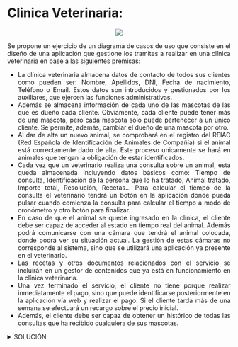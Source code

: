 <div align="justify">

# Clinica Veterinaria:

<div align="center">
  <img src="https://camo.githubusercontent.com/e21930f6d81a091158f817460059fa81e903fb0c4f62faa72ecca8515e437cae/68747470733a2f2f65736375656c616661726d616369612e636f6d2f77702d636f6e74656e742f75706c6f6164732f636c2543332541446e6963612d7665746572696e617269612e6a7067"/>
</div>


Se propone un ejercicio de un diagrama de casos de uso que consiste en el diseño de una aplicación que gestione los tramites a realizar en una clínica veterinaria en base a las siguientes premisas:
- La clínica veterinaria almacena datos de contacto de todos sus clientes como pueden ser: Nombre, Apellidos, DNI, Fecha de nacimiento, Teléfono o Email. Estos datos son introducidos y gestionados por los auxiliares, que ejercen las funciones administrativas.
- Además se almacena información de cada uno de las mascotas de las que es dueño cada cliente. Obviamente, cada cliente puede tener más de una mascota, pero cada mascota solo puede pertenecer a un único cliente. Se permite, además, cambiar el dueño de una mascota por otro.
- Al dar de alta un nuevo animal, se comprobará en el registro del REIAC (Red Española de Identificación de Animales de Compañía) si el animal está correctamente dado de alta. Este proceso unicamente se hará en animales que tengan la obligación de estar identificados.
- Cada vez que un veterinario realiza una consulta sobre un animal, esta queda almacenada incluyendo datos básicos como: Tiempo de consulta, Identificación de la persona que lo ha tratado, Animal tratado, Importe total, Resolución, Recetas… Para calcular el tiempo de la consulta el veterinario tendrá un botón en la aplicación donde pueda pulsar cuando comienza la consulta para calcular el tiempo a modo de cronómetro y otro botón para finalizar.
- En caso de que el animal se quede ingresado en la clínica, el cliente debe ser capaz de acceder al estado en tiempo real del animal. Además podrá comunicarse con una cámara que tendrá el animal colocada, donde podrá ver su situación actual. La gestión de estas cámaras no corresponde al sistema, sino que se utilizará una aplicación ya presente en el veterinario.
- Las recetas y otros documentos relacionados con el servicio se incluirán en un gestor de contenidos que ya está en funcionamiento en la clínica veterinaria.
- Una vez terminado el servicio, el cliente no tiene porque realizar inmediatamente el pago, sino que puede identificarse posteriormente en la aplicación vía web y realizar el pago. Si el cliente tarda más de una semana se efectuará un recargo sobre el precio inicial.
- Además, el cliente debe ser capaz de obtener un histórico de todas las consultas que ha recibido cualquiera de sus mascotas.

<details>

<summary>SOLUCIÓN</summary>


</details>

</div>
